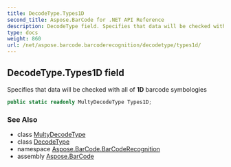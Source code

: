 ```yaml
---
title: DecodeType.Types1D
second_title: Aspose.BarCode for .NET API Reference
description: DecodeType field. Specifies that data will be checked with all of 1D barcode symbologies
type: docs
weight: 860
url: /net/aspose.barcode.barcoderecognition/decodetype/types1d/
---
```

## DecodeType.Types1D field

Specifies that data will be checked with all of **1D** barcode symbologies

```csharp
public static readonly MultyDecodeType Types1D;
```

### See Also

* class [MultyDecodeType](../../multydecodetype/)
* class [DecodeType](../)
* namespace [Aspose.BarCode.BarCodeRecognition](../../decodetype/)
* assembly [Aspose.BarCode](../../../)


